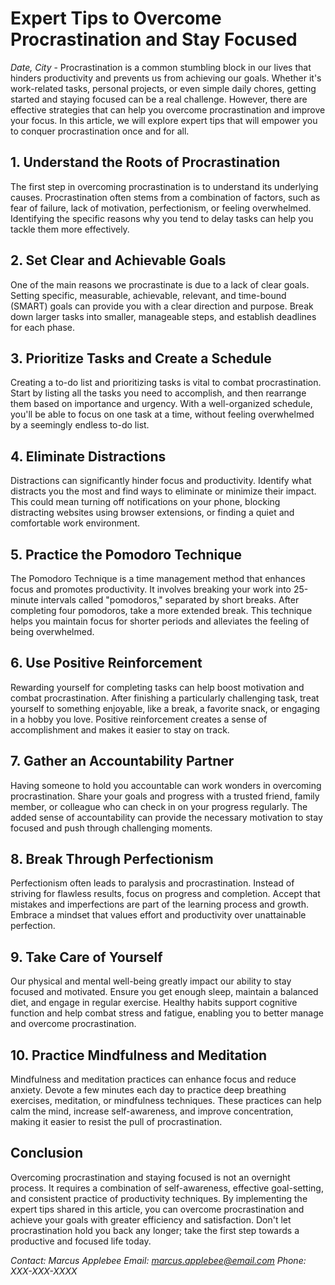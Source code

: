 # **Expert Tips to Overcome Procrastination and Stay Focused**

*Date, City* - Procrastination is a common stumbling block in our lives that hinders productivity and prevents us from achieving our goals. Whether it's work-related tasks, personal projects, or even simple daily chores, getting started and staying focused can be a real challenge. However, there are effective strategies that can help you overcome procrastination and improve your focus. In this article, we will explore expert tips that will empower you to conquer procrastination once and for all.

## **1. Understand the Roots of Procrastination**
The first step in overcoming procrastination is to understand its underlying causes. Procrastination often stems from a combination of factors, such as fear of failure, lack of motivation, perfectionism, or feeling overwhelmed. Identifying the specific reasons why you tend to delay tasks can help you tackle them more effectively.

## **2. Set Clear and Achievable Goals**
One of the main reasons we procrastinate is due to a lack of clear goals. Setting specific, measurable, achievable, relevant, and time-bound (SMART) goals can provide you with a clear direction and purpose. Break down larger tasks into smaller, manageable steps, and establish deadlines for each phase.

## **3. Prioritize Tasks and Create a Schedule**
Creating a to-do list and prioritizing tasks is vital to combat procrastination. Start by listing all the tasks you need to accomplish, and then rearrange them based on importance and urgency. With a well-organized schedule, you'll be able to focus on one task at a time, without feeling overwhelmed by a seemingly endless to-do list.

## **4. Eliminate Distractions**
Distractions can significantly hinder focus and productivity. Identify what distracts you the most and find ways to eliminate or minimize their impact. This could mean turning off notifications on your phone, blocking distracting websites using browser extensions, or finding a quiet and comfortable work environment.

## **5. Practice the Pomodoro Technique**
The Pomodoro Technique is a time management method that enhances focus and promotes productivity. It involves breaking your work into 25-minute intervals called "pomodoros," separated by short breaks. After completing four pomodoros, take a more extended break. This technique helps you maintain focus for shorter periods and alleviates the feeling of being overwhelmed.

## **6. Use Positive Reinforcement**
Rewarding yourself for completing tasks can help boost motivation and combat procrastination. After finishing a particularly challenging task, treat yourself to something enjoyable, like a break, a favorite snack, or engaging in a hobby you love. Positive reinforcement creates a sense of accomplishment and makes it easier to stay on track.

## **7. Gather an Accountability Partner**
Having someone to hold you accountable can work wonders in overcoming procrastination. Share your goals and progress with a trusted friend, family member, or colleague who can check in on your progress regularly. The added sense of accountability can provide the necessary motivation to stay focused and push through challenging moments.

## **8. Break Through Perfectionism**
Perfectionism often leads to paralysis and procrastination. Instead of striving for flawless results, focus on progress and completion. Accept that mistakes and imperfections are part of the learning process and growth. Embrace a mindset that values effort and productivity over unattainable perfection.

## **9. Take Care of Yourself**
Our physical and mental well-being greatly impact our ability to stay focused and motivated. Ensure you get enough sleep, maintain a balanced diet, and engage in regular exercise. Healthy habits support cognitive function and help combat stress and fatigue, enabling you to better manage and overcome procrastination.

## **10. Practice Mindfulness and Meditation**
Mindfulness and meditation practices can enhance focus and reduce anxiety. Devote a few minutes each day to practice deep breathing exercises, meditation, or mindfulness techniques. These practices can help calm the mind, increase self-awareness, and improve concentration, making it easier to resist the pull of procrastination.

## **Conclusion**
Overcoming procrastination and staying focused is not an overnight process. It requires a combination of self-awareness, effective goal-setting, and consistent practice of productivity techniques. By implementing the expert tips shared in this article, you can overcome procrastination and achieve your goals with greater efficiency and satisfaction. Don't let procrastination hold you back any longer; take the first step towards a productive and focused life today.

*Contact:*
*Marcus Applebee*
*Email: marcus.applebee@email.com*
*Phone: XXX-XXX-XXXX*